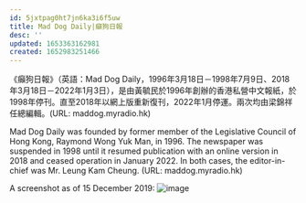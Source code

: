 ```yaml
---
id: 5jxtpag0ht7jn6ka3i6f5uw
title: Mad Dog Daily|癲狗日報
desc: ''
updated: 1653363162981
created: 1652983251466
---
```


《癲狗日報》（英語：Mad Dog Daily，1996年3月18日－1998年7月9日、2018年3月18日－2022年1月3日），是由黃毓民於1996年創辦的香港私營中文報紙，於1998年停刊。直至2018年以網上版重新復刊，2022年1月停運。兩次均由梁錦祥任總編輯。(URL: maddog.myradio.hk)

Mad Dog Daily was founded by former member of the Legislative Council of Hong Kong, Raymond Wong Yuk Man, in 1996. The newspaper was suspended in 1998 until it resumed publication with an online version in 2018 and ceased operation in January 2022. In both cases, the editor-in-chief was Mr. Leung Kam Cheung. (URL: maddog.myradio.hk)

A screenshot as of 15 December 2019:
![image](https://user-images.githubusercontent.com/103475460/169372678-decbd6fb-d812-45e7-88d5-36eaeab2ed85.png)
